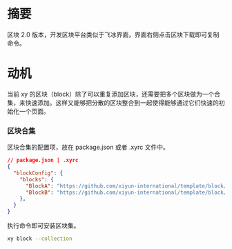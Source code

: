# 摘要

区块 2.0 版本，开发区块平台类似于飞冰界面，界面右侧点击区块下载即可复制命令。

# 动机

当前 xy 的区块（block）除了可以重复添加区块，还需要把多个区块做为一个合集，来快速添加。这样又能够把分散的区块整合到一起使得能够通过它们快速的初始化一个页面。

### 区块合集

区块合集的配置项，放在 package.json 或者 .xyrc 文件中。

```json
// package.json | .xyrc
{
  "blockConfig": {
    "blocks": {
      "BlockA": "https://github.com/xiyun-international/template/block/B",
      "BlockB": "https://github.com/xiyun-international/template/block/B",
    },
  }
}
```

执行命令即可安装区块集。

```bash
xy block --collection 
```
